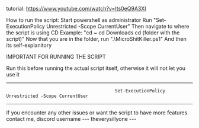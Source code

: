 tutorial:
https://www.youtube.com/watch?v=Its0eQ9A3XI


How to run the script: 
Start powershell as administrator
Run "Set-ExecutionPolicy Unrestricted -Scope CurrentUser"
Then navigate to where the script is using CD
Example: "cd ~
cd Downloads
cd (folder with the script)"
Now that you are in the folder, run ".\MicroShitKiller.ps1"
And then its self-explanitory


IMPORTANT FOR RUNNING THE SCRIPT

Run this before running the actual script itself, otherwise it will not let you use it


----------------------------------------------------------------------------------------------------------------------------------------
                                             Set-ExecutionPolicy Unrestricted -Scope CurrentUser
----------------------------------------------------------------------------------------------------------------------------------------


If you encounter any other issues or want the script to have more features contact me, discord username ---    theverysillyone    ---    
